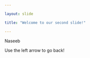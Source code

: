 ```yaml
---

layout: slide

title: "Welcome to our second slide!"

---
```


Naseeb 

Use the left arrow to go back!
